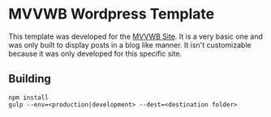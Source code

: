 # MVVWB Wordpress Template
This template was developed for the [MVVWB Site](https://www.mvvwb.at/). It is a
very basic one and was only built to display posts in a blog like manner. It
isn't customizable because it was only developed for this specific site.

## Building
```
npm install
gulp --env=<production|development> --dest=<destination folder>
```
